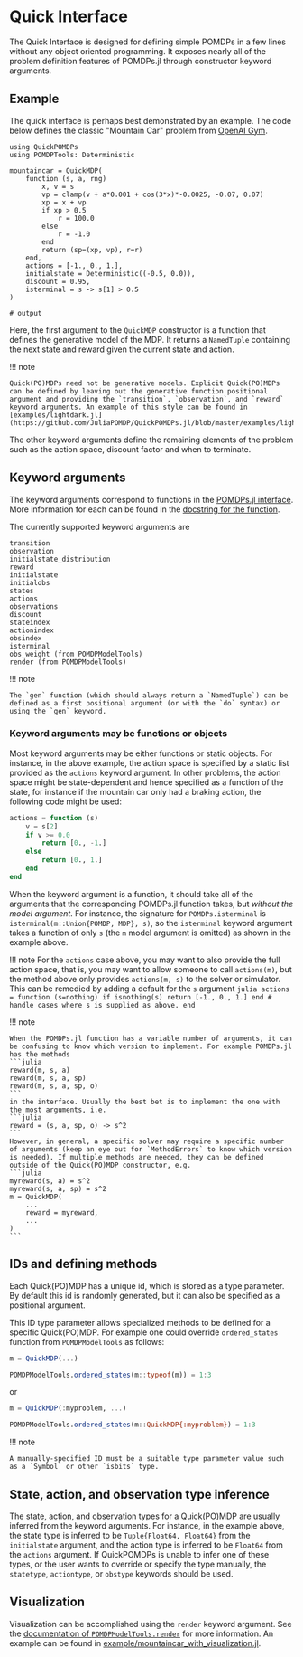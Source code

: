 # Quick Interface

The Quick Interface is designed for defining simple POMDPs in a few lines without any object oriented programming. It exposes nearly all of the problem definition features of POMDPs.jl through constructor keyword arguments.

## Example

The quick interface is perhaps best demonstrated by an example. The code below defines the classic "Mountain Car" problem from 
[OpenAI Gym](https://github.com/openai/gym/blob/master/gym/envs/classic_control/mountain_car.py).

```jldoctest; output = false, filter = r".*"
using QuickPOMDPs
using POMDPTools: Deterministic

mountaincar = QuickMDP(
    function (s, a, rng)        
        x, v = s
        vp = clamp(v + a*0.001 + cos(3*x)*-0.0025, -0.07, 0.07)
        xp = x + vp
        if xp > 0.5
            r = 100.0
        else
            r = -1.0
        end
        return (sp=(xp, vp), r=r)
    end,
    actions = [-1., 0., 1.],
    initialstate = Deterministic((-0.5, 0.0)),
    discount = 0.95,
    isterminal = s -> s[1] > 0.5
)

# output

```

Here, the first argument to the `QuickMDP` constructor is a function that defines the generative model of the MDP. It returns a `NamedTuple` containing the next state and reward given the current state and action.

!!! note

    Quick(PO)MDPs need not be generative models. Explicit Quick(PO)MDPs can be defined by leaving out the generative function positional argument and providing the `transition`, `observation`, and `reward` keyword arguments. An example of this style can be found in [examples/lightdark.jl](https://github.com/JuliaPOMDP/QuickPOMDPs.jl/blob/master/examples/lightdark.jl).

The other keyword arguments define the remaining elements of the problem such as the action space, discount factor and when to terminate.

## Keyword arguments

The keyword arguments correspond to functions in the [POMDPs.jl interface](https://juliapomdp.github.io/POMDPs.jl/stable/api/#Index-1). More information for each can be found in the [docstring for the function](https://juliapomdp.github.io/POMDPs.jl/stable/api/#Model-Functions-1).

The currently supported keyword arguments are
```
transition
observation
initialstate_distribution
reward
initialstate
initialobs
states
actions
observations
discount
stateindex
actionindex
obsindex
isterminal
obs_weight (from POMDPModelTools)
render (from POMDPModelTools)
```

!!! note

    The `gen` function (which should always return a `NamedTuple`) can be defined as a first positional argument (or with the `do` syntax) or using the `gen` keyword.

### Keyword arguments may be functions or objects

Most keyword arguments may be either functions or static objects. For instance, in the above example, the action space is specified by a static list provided as the `actions` keyword argument. In other problems, the action space might be state-dependent and hence specified as a function of the state, for instance if the mountain car only had a braking action, the following code might be used:
```julia
actions = function (s) 
    v = s[2]
    if v >= 0.0
        return [0., -1.]
    else
        return [0., 1.]
    end
end
```

When the keyword argument is a function, it should take all of the arguments that the corresponding POMDPs.jl function takes, but *without the model argument*. For instance, the signature for `POMDPs.isterminal` is `isterminal(m::Union{POMDP, MDP}, s)`, so the `isterminal` keyword argument takes a function of only `s` (the `m` model argument is omitted) as shown in the example above.

!!! note
    For the `actions` case above, you may want to also provide the full action space, that is, you may want to allow someone to call `actions(m)`, but the method above only provides `actions(m, s)` to the solver or simulator. This can be remedied by adding a default for the `s` argument
    ```julia
    actions = function (s=nothing)
        if isnothing(s)
            return [-1., 0., 1.]
        end
        # handle cases where s is supplied as above.
    end
    ```

!!! note

    When the POMDPs.jl function has a variable number of arguments, it can be confusing to know which version to implement. For example POMDPs.jl has the methods
    ```julia
    reward(m, s, a)
    reward(m, s, a, sp)
    reward(m, s, a, sp, o)
    ```
    in the interface. Usually the best bet is to implement the one with the most arguments, i.e.
    ```julia
    reward = (s, a, sp, o) -> s^2
    ```
    However, in general, a specific solver may require a specific number of arguments (keep an eye out for `MethodErrors` to know which version is needed). If multiple methods are needed, they can be defined outside of the Quick(PO)MDP constructor, e.g.
    ```julia
    myreward(s, a) = s^2
    myreward(s, a, sp) = s^2
    m = QuickMDP(
        ...
        reward = myreward,
        ...
    )
    ```

## IDs and defining methods

Each Quick(PO)MDP has a unique id, which is stored as a type parameter. By default this id is randomly generated, but it can also be specified as a positional argument.

This ID type parameter allows specialized methods to be defined for a specific Quick(PO)MDP. For example one could override `ordered_states` function from `POMDPModelTools` as follows:

```julia
m = QuickMDP(...)

POMDPModelTools.ordered_states(m::typeof(m)) = 1:3
```
or
```julia
m = QuickMDP(:myproblem, ...)

POMDPModelTools.ordered_states(m::QuickMDP{:myproblem}) = 1:3
```

!!! note
    
    A manually-specified ID must be a suitable type parameter value such as a `Symbol` or other `isbits` type.

## State, action, and observation type inference

The state, action, and observation types for a Quick(PO)MDP are usually inferred from the keyword arguments. For instance, in the example above, the state type is inferred to be `Tuple{Float64, Float64}` from the `initialstate` argument, and the action type is inferred to be `Float64` from the `actions` argument. If QuickPOMDPs is unable to infer one of these types, or the user wants to override or specify the type manually, the `statetype`, `actiontype`, or `obstype` keywords should be used.

## Visualization

Visualization can be accomplished using the `render` keyword argument. See the [documentation of `POMDPModelTools.render`](https://juliapomdp.github.io/POMDPModelTools.jl/latest/visualization.html#POMDPModelTools.render) for more information. An example can be found in [example/mountaincar_with_visualization.jl](https://github.com/JuliaPOMDP/QuickPOMDPs.jl/blob/master/examples/lightdark.jl).
